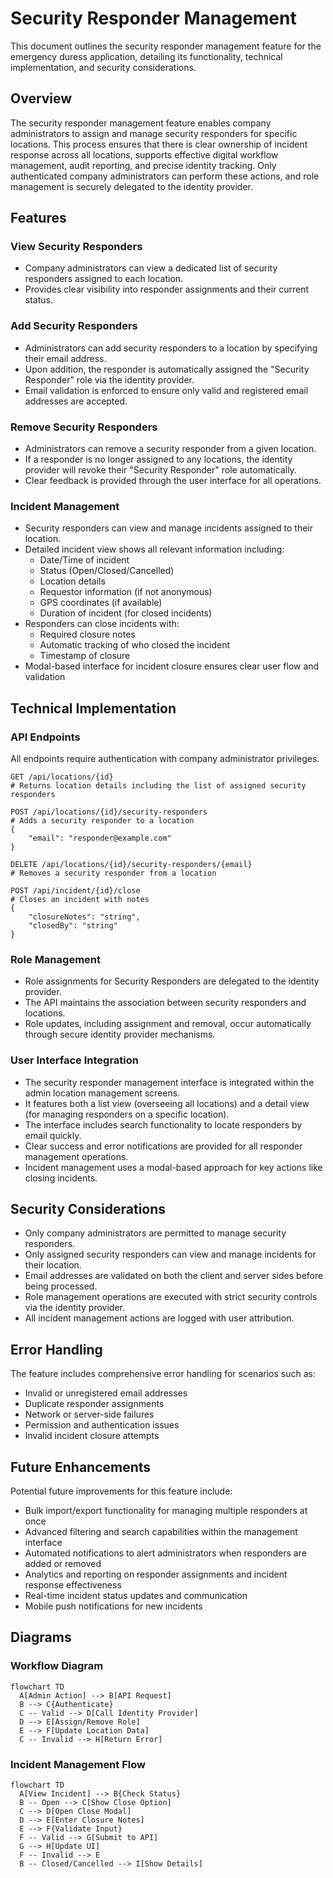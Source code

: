 # Security Responder Management

This document outlines the security responder management feature for the emergency duress application, detailing its functionality, technical implementation, and security considerations.

## Overview

The security responder management feature enables company administrators to assign and manage security responders for specific locations. This process ensures that there is clear ownership of incident response across all locations, supports effective digital workflow management, audit reporting, and precise identity tracking. Only authenticated company administrators can perform these actions, and role management is securely delegated to the identity provider.

## Features

### View Security Responders

- Company administrators can view a dedicated list of security responders assigned to each location.
- Provides clear visibility into responder assignments and their current status.

### Add Security Responders

- Administrators can add security responders to a location by specifying their email address.
- Upon addition, the responder is automatically assigned the "Security Responder" role via the identity provider.
- Email validation is enforced to ensure only valid and registered email addresses are accepted.

### Remove Security Responders

- Administrators can remove a security responder from a given location.
- If a responder is no longer assigned to any locations, the identity provider will revoke their "Security Responder" role automatically.
- Clear feedback is provided through the user interface for all operations.

### Incident Management

- Security responders can view and manage incidents assigned to their location.
- Detailed incident view shows all relevant information including:
  - Date/Time of incident
  - Status (Open/Closed/Cancelled)
  - Location details
  - Requestor information (if not anonymous)
  - GPS coordinates (if available)
  - Duration of incident (for closed incidents)
- Responders can close incidents with:
  - Required closure notes
  - Automatic tracking of who closed the incident
  - Timestamp of closure
- Modal-based interface for incident closure ensures clear user flow and validation

## Technical Implementation

### API Endpoints

All endpoints require authentication with company administrator privileges.

```http
GET /api/locations/{id}
# Returns location details including the list of assigned security responders

POST /api/locations/{id}/security-responders
# Adds a security responder to a location
{
    "email": "responder@example.com"
}

DELETE /api/locations/{id}/security-responders/{email}
# Removes a security responder from a location

POST /api/incident/{id}/close
# Closes an incident with notes
{
    "closureNotes": "string",
    "closedBy": "string"
}
```

### Role Management

- Role assignments for Security Responders are delegated to the identity provider.
- The API maintains the association between security responders and locations.
- Role updates, including assignment and removal, occur automatically through secure identity provider mechanisms.

### User Interface Integration

- The security responder management interface is integrated within the admin location management screens.
- It features both a list view (overseeing all locations) and a detail view (for managing responders on a specific location).
- The interface includes search functionality to locate responders by email quickly.
- Clear success and error notifications are provided for all responder management operations.
- Incident management uses a modal-based approach for key actions like closing incidents.

## Security Considerations

- Only company administrators are permitted to manage security responders.
- Only assigned security responders can view and manage incidents for their location.
- Email addresses are validated on both the client and server sides before being processed.
- Role management operations are executed with strict security controls via the identity provider.
- All incident management actions are logged with user attribution.

## Error Handling

The feature includes comprehensive error handling for scenarios such as:

- Invalid or unregistered email addresses
- Duplicate responder assignments
- Network or server-side failures
- Permission and authentication issues
- Invalid incident closure attempts

## Future Enhancements

Potential future improvements for this feature include:

- Bulk import/export functionality for managing multiple responders at once
- Advanced filtering and search capabilities within the management interface
- Automated notifications to alert administrators when responders are added or removed
- Analytics and reporting on responder assignments and incident response effectiveness
- Real-time incident status updates and communication
- Mobile push notifications for new incidents

## Diagrams

### Workflow Diagram

```mermaid
flowchart TD
  A[Admin Action] --> B[API Request]
  B --> C{Authenticate}
  C -- Valid --> D[Call Identity Provider]
  D --> E[Assign/Remove Role]
  E --> F[Update Location Data]
  C -- Invalid --> H[Return Error]
```

### Incident Management Flow

```mermaid
flowchart TD
  A[View Incident] --> B{Check Status}
  B -- Open --> C[Show Close Option]
  C --> D[Open Close Modal]
  D --> E[Enter Closure Notes]
  E --> F{Validate Input}
  F -- Valid --> G[Submit to API]
  G --> H[Update UI]
  F -- Invalid --> E
  B -- Closed/Cancelled --> I[Show Details]
```
